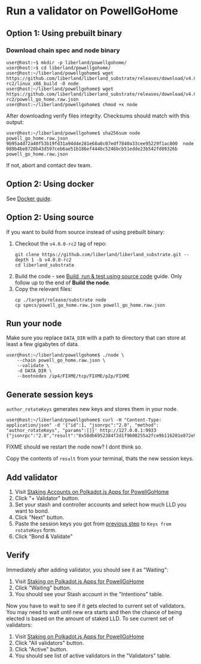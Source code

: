 # Run a validator on PowellGoHome

## Option 1: Using prebuilt binary

### Download chain spec and node binary

```
user@host:~$ mkdir -p liberland/powellgohome/
user@host:~$ cd liberland/powellgohome/
user@host:~/liberland/powellgohome$ wget https://github.com/liberland/liberland_substrate/releases/download/v4.0.0-rc2/linux_x86_build -O node
user@host:~/liberland/powellgohome$ wget https://github.com/liberland/liberland_substrate/releases/download/v4.0.0-rc2/powell_go_home.raw.json
user@host:~/liberland/powellgohome$ chmod +x node
```

After downloading verify files integrity. Checksums should match with this output:
```
user@host:~/liberland/powellgohome$ sha256sum node powell_go_home.raw.json 
9b95a4d72a40f53b19fd31a94d4e281e68a0c07edf7840a33cee95229f1ac800  node
089b4be8720b43d597ceb6ae51b186ef444bc5246bcb51edde23b542fd89326b  powell_go_home.raw.json
```

If not, abort and contact dev team.

## Option 2: Using docker

See [Docker guide](../dev/docker.md).

## Option 2: Using source

If you want to build from source instead of using prebuilt binary:

1. Checkout the `v4.0.0-rc2` tag of repo:
    ```
    git clone https://github.com/liberland/liberland_substrate.git --depth 1 -b v4.0.0-rc2
    cd liberland_substrate
    ```
2. Build the code - see [Build, run & test using source code](../dev/dev.md) guide. Only follow up to the end of **Build the node**.
3. Copy the relevant files:
    ```
    cp ./target/release/substrate node
    cp specs/powell_go_home.raw.json powell_go_home.raw.json
    ```

## Run your node

Make sure you replace `DATA_DIR` with a path to directory that can store at least a few gigabytes of data.

```
user@host:~/liberland/powellgohome$ ./node \
    --chain powell_go_home.raw.json \
    --validate \
    -d DATA_DIR \
    --bootnodes /ip4/FIXME/tcp/FIXME/p2p/FIXME
```

## Generate session keys

`author_rotateKeys` generates new keys and stores them in your node.

```
user@host:~/liberland/powellgohome$ curl -H "Content-Type: application/json" -d '{"id":1, "jsonrpc":"2.0", "method": "author_rotateKeys", "params":[]}' http://127.0.0.1:9933
{"jsonrpc":"2.0","result":"0x58db6952384f2d1f9600255a2fce9b116201e872e9951a0a0c0edd7c31124934c690eb603407f4b98a1c9fc0628d4b926fec03d577f233fda3af01d33e2a391b9ad7558c0ae9ba082b3b70236ec584471c92c3a5d78e9bc08f49de7c75961e132697e5419818bfcd31e1bc2cc7d0560a81db72a76af59374c1932bc7a96d773a","id":1}
```

FIXME should we restart the node now? I dont think so.

Copy the contents of `result` from your terminal, thats the new session keys.

## Add validator

1. Visit [Staking Accounts on Polkadot.js Apps for PowellGoHome](https://polkadot.js.org/apps/?rpc=wss%3A%2F%2Ftestchain.liberland.org#/staking/actions)
2. Click "+ Validator" button.
3. Set your stash and controller accounts and select how much LLD you want to bond.
4. Click "Next" button.
5. Paste the session keys you got from [previous step](#generate-session-keys) to `Keys from rotateKeys` form.
6. Click "Bond & Validate"

## Verify

Immediately after adding validator, you should see it as "Waiting":

1. Visit [Staking on Polkadot.js Apps for PowellGoHome](https://polkadot.js.org/apps/?rpc=wss%3A%2F%2Ftestchain.liberland.org#/staking)
2. Click "Waiting" button.
3. You should see your Stash account in the "Intentions" table.

Now you have to wait to see if it gets elected to current set of validators. You may need to wait until new era starts and then the chance of being elected is based on the amount of staked LLD. To see current set of validators:

1. Visit [Staking on Polkadot.js Apps for PowellGoHome](https://polkadot.js.org/apps/?rpc=wss%3A%2F%2Ftestchain.liberland.org#/staking)
2. Click "All validators" button.
2. Click "Active" button.
3. You should see list of active validators in the "Validators" table.
